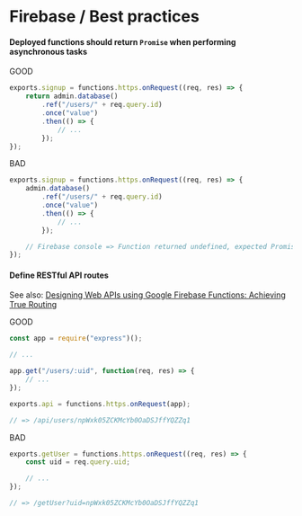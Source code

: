 # Firebase / Best practices

#### Deployed functions should return `Promise` when performing asynchronous tasks

GOOD

```js
exports.signup = functions.https.onRequest((req, res) => {
    return admin.database()
        .ref("/users/" + req.query.id)
        .once("value")
        .then(() => {
            // ...
        });
});
```

BAD

```js
exports.signup = functions.https.onRequest((req, res) => {
    admin.database()
        .ref("/users/" + req.query.id)
        .once("value")
        .then(() => {
            // ...
        });

    // Firebase console => Function returned undefined, expected Promise or value.
});
```

#### Define RESTful API routes

See also: [Designing Web APIs using Google Firebase Functions: Achieving True Routing](https://medium.com/@atbe/firebase-functions-true-routing-2cb17a5cd288)

GOOD

```js
const app = require("express")();

// ...

app.get("/users/:uid", function(req, res) => {
    // ...
});

exports.api = functions.https.onRequest(app);

// => /api/users/npWxk05ZCKMcYb0OaDSJffYQZZq1
```

BAD

```js
exports.getUser = functions.https.onRequest((req, res) => {
    const uid = req.query.uid;

    // ...
});

// => /getUser?uid=npWxk05ZCKMcYb0OaDSJffYQZZq1
```

